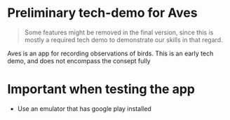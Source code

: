 # Preliminary tech-demo for Aves

> Some features might be removed in the final version, since this is mostly a required tech demo to demonstrate our skills in that regard.

Aves is an app for recording observations of birds. This is an early tech demo, and does not encompass the consept fully

# Important when testing the app
 - Use an emulator that has google play installed
